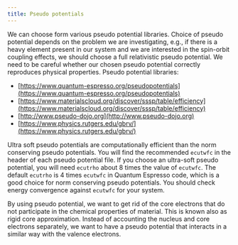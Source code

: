 ```yaml
---
title: Pseudo potentials
---
```


We can choose form various pseudo potential libraries. Choice of pseudo
potential depends on the problem we are investigating, e.g., if there is a heavy
element present in our system and we are interested in the spin-orbit coupling
effects, we should choose a full relativistic pseudo potential. We need to be
careful whether our chosen pseudo potential correctly reproduces physical
properties. Pseudo potential libraries:

- [https://www.quantum-espresso.org/pseudopotentials](https://www.quantum-espresso.org/pseudopotentials)
- [https://www.materialscloud.org/discover/sssp/table/efficiency](https://www.materialscloud.org/discover/sssp/table/efficiency)
- [http://www.pseudo-dojo.org](http://www.pseudo-dojo.org)
- [https://www.physics.rutgers.edu/gbrv/](https://www.physics.rutgers.edu/gbrv/)

Ultra soft pseudo potentials are computationally efficient than the norm
conserving pseudo potentials. You will find the recommended `ecutwfc` in the
header of each pseudo potential file. If you choose an ultra-soft pseudo
potential, you will need `ecutrho` about 8 times the value of `ecutwfc`. The
default `ecutrho` is 4 times `ecutwfc` in Quantum Espresso code, which is a
good choice for norm conserving pseudo potentials. You should check energy
convergence against `ecutwfc` for your system.

By using pseudo potential, we want to get rid of the core electrons that do not
participate in the chemical properties of material. This is known also as rigid
core approximation. Instead of accounting the nucleus and core electrons
separately, we want to have a pseudo potential that interacts in a similar way
with the valence electrons.
